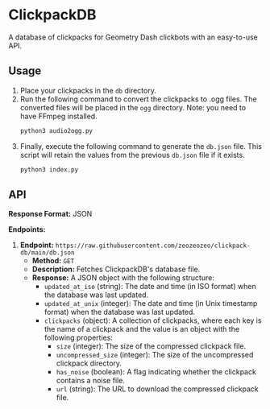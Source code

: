 # ClickpackDB

A database of clickpacks for Geometry Dash clickbots with an easy-to-use API.

## Usage

1. Place your clickpacks in the `db` directory.
2. Run the following command to convert the clickpacks to .ogg files. The converted files will be placed in the `ogg` directory. Note: you need to have FFmpeg installed.
    ```bash
    python3 audio2ogg.py
    ```
3. Finally, execute the following command to generate the `db.json` file. This script will retain the values from the previous `db.json` file if it exists.
   ```bash
   python3 index.py
   ```

## API

**Response Format:** JSON

**Endpoints:**

1. **Endpoint:** `https://raw.githubusercontent.com/zeozeozeo/clickpack-db/main/db.json`
    - **Method:** `GET`
    - **Description:** Fetches ClickpackDB's database file.
    - **Response:** A JSON object with the following structure:
        - `updated_at_iso` (string): The date and time (in ISO format) when the database was last updated.
        - `updated_at_unix` (integer): The date and time (in Unix timestamp format) when the database was last updated.
        - `clickpacks` (object): A collection of clickpacks, where each key is the name of a clickpack and the value is an object with the following properties:
            - `size` (integer): The size of the compressed clickpack file.
            - `uncompressed_size` (integer): The size of the uncompressed clickpack directory.
            - `has_noise` (boolean): A flag indicating whether the clickpack contains a noise file.
            - `url` (string): The URL to download the compressed clickpack file.
